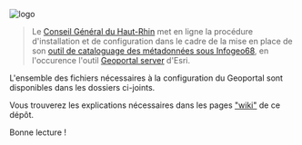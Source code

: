 ![logo](http://www.cg68.fr/templates/cg68/images/logo_cg68.jpg) 


> Le [Conseil Général du Haut-Rhin](http://www.cg68.fr) met en ligne la procédure d'installation et de configuration dans le cadre de la mise en place de son [outil de cataloguage des métadonnées sous Infogeo68](http://meta.infogeo6_.fr), en l'occurence l'outil [Geoportal server](http://geoportal.sourceforge.net/) d'Esri.


L'ensemble des fichiers nécessaires à la configuration du Geoportal sont disponibles dans les dossiers ci-joints.

Vous trouverez les explications nécessaires dans les pages ["wiki"](https://github.com/infogeo68/geoportal/wiki/Home) de ce dépôt.

Bonne lecture !